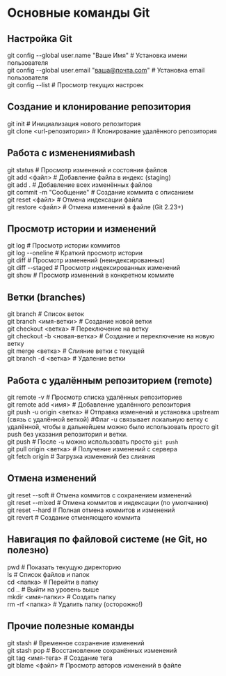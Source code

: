 # **Основные команды Git**

## **Настройка Git**
git config --global user.name "Ваше Имя"          # Установка имени пользователя  
git config --global user.email "ваша@почта.com"  # Установка email пользователя  
git config --list                                # Просмотр текущих настроек  

## **Создание и клонирование репозитория**
git init                         # Инициализация нового репозитория  
git clone <url-репозитория>      # Клонирование удалённого репозитория  

## **Работа с изменениямиbash**
git status                       # Просмотр изменений и состояния файлов  
git add <файл>                   # Добавление файла в индекс (staging)  
git add .                        # Добавление всех изменённых файлов  
git commit -m "Сообщение"        # Создание коммита с описанием  
git reset <файл>                 # Отмена индексации файла  
git restore <файл>               # Отмена изменений в файле (Git 2.23+)  

## **Просмотр истории и изменений**
git log                          # Просмотр истории коммитов  
git log --oneline                # Краткий просмотр истории  
git diff                         # Просмотр изменений (неиндексированных)  
git diff --staged                # Просмотр индексированных изменений  
git show <commit-hash>           # Просмотр изменений в конкретном коммите  

## **Ветки (branches)**
git branch                       # Список веток  
git branch <имя-ветки>          # Создание новой ветки  
git checkout <ветка>            # Переключение на ветку  
git checkout -b <новая-ветка>   # Создание и переключение на новую ветку  
git merge <ветка>               # Слияние ветки с текущей  
git branch -d <ветка>           # Удаление ветки  

## **Работа с удалённым репозиторием (remote)**
git remote -v                    # Просмотр списка удалённых репозиториев  
git remote add <имя> <url>       # Добавление удалённого репозитория  
git push -u origin <ветка>       # Отправка изменений и установка upstream (связь с удалённой веткой)
#Флаг -u связывает локальную ветку с удалённой, чтобы в дальнейшем можно было использовать просто git push без указания репозитория и ветки.  
git push                         # После `-u` можно использовать просто `git push`  
git pull origin <ветка>         # Получение изменений с сервера  
git fetch origin                # Загрузка изменений без слияния  

## **Отмена изменений**
git reset --soft <commit>        # Отмена коммитов с сохранением изменений  
git reset --mixed <commit>       # Отмена коммитов и индексации (по умолчанию)  
git reset --hard <commit>        # Полная отмена коммитов и изменений  
git revert <commit>              # Создание отменяющего коммита  

## **Навигация по файловой системе (не Git, но полезно)**
pwd                             # Показать текущую директорию  
ls                              # Список файлов и папок  
cd <папка>                      # Перейти в папку  
cd ..                           # Выйти на уровень выше  
mkdir <имя-папки>               # Создать папку  
rm -rf <папка>                  # Удалить папку (осторожно!)  

## **Прочие полезные команды**
git stash                        # Временное сохранение изменений  
git stash pop                    # Восстановление сохранённых изменений  
git tag <имя-тега>              # Создание тега  
git blame <файл>                # Просмотр авторов изменений в файле  
